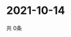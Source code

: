 # 2021-10-14
  共 0条

  <!-- BEGIN -->
  <!-- 最后更新时间Thu Oct 14 2021 06:03:47 GMT+0000 (Coordinated Universal Time) -->
  
  <!-- END -->
  
  